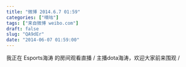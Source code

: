 ```yaml
---
title: "微博 2014.6.7 01:59"
categories: ["嘀咕"]
tags: ["来自微博 weibo.com"]
draft: false
slug: "QA9dEr"
date: "2014-06-07 01:59:00"
---
```


<p>我正在 Esports海涛 的房间观看直播 / 主播dota海涛，欢迎大家前来围观 / </p>
